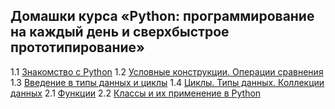 ## Домашки курса «Python: программирование на каждый день и сверхбыстрое прототипирование»
1.1 [Знакомство с Python](https://github.com/artiett/netology_py23_homeworks/tree/master/py23_011_console)
1.2 [Условные конструкции. Операции сравнения](https://github.com/artiett/netology_py23_homeworks/tree/master/py23_012_conditions)
1.3 [Введение в типы данных и циклы](https://github.com/artiett/netology_py23_homeworks/tree/master/py23_013_datatypes)
1.4 [Циклы. Типы данных. Коллекции данных](https://github.com/artiett/netology_py23_homeworks/tree/master/py23_014_cycles)
2.1 [Функции](https://github.com/artiett/netology_py23_homeworks/tree/master/py23_021_functions)
2.2 [Классы и их применение в Python](https://github.com/artiett/netology_py23_homeworks/tree/master/py23_022_classes)
